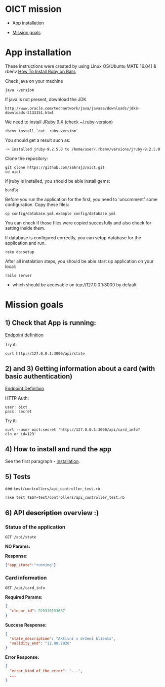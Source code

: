 # OICT mission

- [App installation](#App-installation)

- [Mission goals](#Mission-goals)

# App installation

These instructions were created by using Linux OS(Ubuntu MATE 16.04) & rbenv [How To Install Ruby on Rails](https://www.digitalocean.com/community/tutorials/how-to-install-ruby-on-rails-with-rbenv-on-ubuntu-14-04)

Check java on your machine

    java -version

If java is not present, download the JDK

    http://www.oracle.com/technetwork/java/javase/downloads/jdk8-downloads-2133151.html


We need to install JRuby 9.X (check ~/.ruby-version)

    rbenv install `cat .ruby-version`

You should get a result such as:

    -> Installed jruby-9.2.5.0 to /home/user/.rbenv/versions/jruby-9.2.5.0

Clone the repository:

    git clone https://github.com/zahraj3/oict.git
    cd oict

If jruby is installed, you should be able install gems:

    bundle

Before you run the application for the first, you need to 'uncomment' some configuration. Copy these files:

    cp config/database.yml.example config/database.yml

You can check if those files were copied succesfully and also check for setting inside them.

If database is configured correctly, you can setup database for the application and run.

    rake db:setup

After all instalation steps, you should be able start up application on your local:

    rails server

- which should be accesable on tcp://127.0.0.1:3000 by default

# Mission goals

## 1) Check that App is running:

[Endpoint definition](#Status-of-the-application)

Try it:

    curl http://127.0.0.1:3000/api/state

## 2) and 3) Getting information about a card (with basic authentication)

[Endpoint Definition](#Card-information)

HTTP Auth:

```
user: oict
pass: secret
```

Try it:

    curl --user oict:secret 'http://127.0.0.1:3000/api/card_info?cln_or_id=123'

## 4) How to install and rund the app

See the first paragraph - [Installation](#app-installation).

## 5) Tests

see `test/controllers/api_controller_test.rb`

    rake test TEST=test/controllers/api_controller_test.rb

## 6) API ~~description~~ overview :)

### Status of the application

`GET /api/state`

**NO Params:**

**Response:**
```json
{"app_state":"running"}
```

### Card information

`GET /api/card_info`

**Required Params:**
```json
{
  "cln_or_id": 920310153687
}
```

**Success Response:**
```json
{
  "state_description": "Aktivní v držení klienta",
  "validity_end": "12.08.2020"
}
```

**Error Response:**
```json
{
  "error_kind_of_the_error": "...",
  ...
}
```
